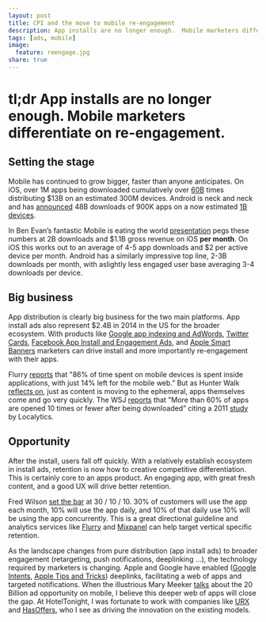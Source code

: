 ```yaml
---
layout: post
title: CPI and the move to mobile re-engagement
description: App installs are no longer enough.  Mobile marketers differentiate on re-engagement.
tags: [ads, mobile]
image:
  feature: reengage.jpg
share: true
---
```


# tl;dr App installs are no longer enough.  Mobile marketers differentiate on re-engagement.

## Setting the stage

Mobile has continued to grow bigger, faster than anyone anticipates.   On iOS, over 1M apps being downloaded cumulatively over [60B](http://www.engadget.com/2013/10/22/apple-ios-7-downloaded-over-200-million-times-in-5-days/) times distributing $13B on an estimated 300M devices.  Android is neck and neck and has [announced](http://thenextweb.com/google/2013/05/15/google-announces-900-million-activations-of-android-in-total-to-date/) 48B downloads of 900K apps on a now estimated [1B devices](https://twitter.com/HalfRebel/status/444943461729312768).

In Ben Evan’s fantastic Mobile is eating the world [presentation](http://ben-evans.com/benedictevans/2013/11/5/mobile-is-eating-the-world-autumn-2013-edition) pegs these numbers at 2B downloads and $1.1B gross revenue on iOS **per month**.  On iOS this works out to an average of 4-5 app downloads and $2 per active device per month.  Android has a similarly impressive top line, 2-3B downloads per month, with aslightly less engaged user base averaging 3-4 downloads per device.

## Big business

App distribution is clearly big business for the two main platforms.  App install ads also represent $2.4B in 2014 in the US for the broader ecosystem.  With products like [Google app indexing and AdWords](http://www.google.com/ads/innovations/mobileappextensions.html), [Twitter Cards](https://dev.twitter.com/docs/cards/types/app-card), [Facebook App Install and Engagement Ads](https://developers.facebook.com/blog/post/2012/02/21/improving-app-distribution-on-ios/), and [Apple Smart Banners](https://developer.apple.com/library/ios/documentation/AppleApplications/Reference/SafariWebContent/PromotingAppswithAppBanners/PromotingAppswithAppBanners.html) marketers can drive install and more importantly re-engagement with their apps.


Flurry [reports](http://blog.flurry.com/bid/109266/Android-Personalization-Apps-The-Battle-for-App-Content-and-Service-Discovery) that "86% of time spent on mobile devices is spent inside applications, with just 14% left for the mobile web.”  But as Hunter Walk [reflects on](http://hunterwalk.com/2014/03/16/remember-dots-app-promiscuity-and-new-as-network-effect/), just as content is moving to the ephemeral, apps themselves come and go very quickly.  The WSJ [reports](http://online.wsj.com/news/articles/SB20001424052702304732804579425302808391142) that "More than 60% of apps are opened 10 times or fewer after being downloaded” citing a 2011 [study](http://www.localytics.com/blog/2011/26percent-of-mobile-app-users-are-either-fickle-or-loyal/) by Localytics.

## Opportunity

After the install, users fall off quickly.  With a relatively establish ecosystem in install ads, retention is now how to creative competitive differentiation.  This is certainly core to an apps product.  An engaging app, with great fresh content, and a good UX will drive better retention.

Fred Wilson [set the bar](http://avc.com/2011/07/301010/) at 30 / 10 / 10.  30% of customers will use the app each month, 10% will use the app daily, and 10% of that daily use 10% will be using the app concurrently.  This is a great directional guideline and analytics services like [Flurry](http://blog.flurry.com/bid/90743/App-Engagement-The-Matrix-Reloaded) and [Mixpanel](https://mixpanel.com/blog/2013/11/04/trends-report-the-new-standards-for-mobile-app-retention/) can help target vertical specific retention.

As the landscape changes from pure distribution (app install ads) to broader engagement (retargeting, push notifications, deeplinking ...), the technology required by marketers is changing.  Apple and Google have enabled ([Google Intents](http://developer.android.com/guide/components/intents-filters.html), [Apple Tips and Tricks](https://developer.apple.com/library/ios/documentation/iphone/conceptual/iphoneosprogrammingguide/AdvancedAppTricks/AdvancedAppTricks.html#//apple_ref/doc/uid/TP40007072-CH7-SW18)) deeplinks, facilitating a web of apps and targeted notifications.  When the illustrious Mary Meeker [talks](http://www.slideshare.net/kleinerperkins/kpcb-internet-trends-2013#btnNext) about the 20 Billion ad opportunity on mobile, I believe this deeper web of apps will close the gap.  At HotelTonight, I was fortunate to work with companies like [URX](http://urx.com/) and [HasOffers](http://mobileapptracking.com/), who I see as driving the innovation on the existing models.
